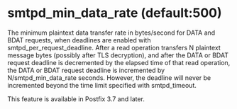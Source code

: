 # smtpd_min_data_rate (default:500) 

 The minimum plaintext data transfer rate in bytes/second for
DATA and BDAT requests, when deadlines are enabled with
smtpd_per_request_deadline. After a read operation transfers N
plaintext message bytes (possibly after TLS decryption), and after
the DATA or BDAT request deadline is decremented by the elapsed
time of that read operation, the DATA or BDAT request deadline is
incremented by N/smtpd_min_data_rate seconds. However, the deadline
will never be incremented beyond the time limit specified with
smtpd_timeout.  

 This feature is available in Postfix 3.7 and later. 



